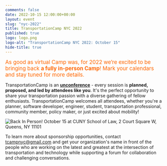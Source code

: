 ```yaml
---
comments: false
date: 2022-10-15 12:00:00+00:00
layout: event
slug: "nyc-2022"
title: TransportationCamp NYC 2022
published: true
logo: logo.png
logo-alt: "TransportationCamp NYC 2022: October 15"
hide-title: true
---
```


<span style="font-size: larger; color: #FF6600;">As good as virtual Camp was, for 2022 we’re excited to be bringing back **a fully in-person Camp**! Mark your calendars and stay tuned for more details.</span>

TransportationCamp is an **[unconference](https://en.wikipedia.org/wiki/Unconference)** - every session is **planned, proposed, and led by attendees like you**. It&#39;s the perfect opportunity to share your transportation passion with a diverse gathering of fellow enthusiasts. TransportationCamp welcomes all attendees, whether you&#39;re a planner, software developer, engineer, student, transportation professional, community member, policy maker, or just excited about mobility!

<img src="nyc-back.jpg" alt="Back In Person! October 15 at CUNY School of Law, 2 Court Square W, Queens, NY 11101" />

To learn more about sponsorship opportunities, contact [tcampnyc@gmail.com](mailto:tcampnyc@gmail.com) and get your organization's name in front of the people who are working on the latest and greatest at the intersection of transportation and technology while supporting a forum for collaboration and challenging conversations. 